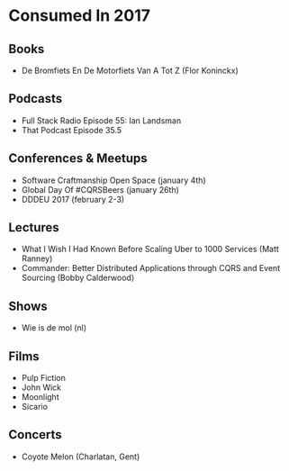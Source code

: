 # Consumed In 2017


## Books

- De Bromfiets En De Motorfiets Van A Tot Z (Flor Koninckx)


## Podcasts

- Full Stack Radio Episode 55: Ian Landsman
- That Podcast Episode 35.5


## Conferences & Meetups

- Software Craftmanship Open Space (january 4th)
- Global Day Of #CQRSBeers (january 26th)
- DDDEU 2017 (february 2-3)


## Lectures

- What I Wish I Had Known Before Scaling Uber to 1000 Services (Matt Ranney)
- Commander: Better Distributed Applications through CQRS and Event Sourcing (Bobby Calderwood)


## Shows

- Wie is de mol (nl)


## Films

- Pulp Fiction
- John Wick
- Moonlight
- Sicario


## Concerts

- Coyote Melon (Charlatan, Gent)
